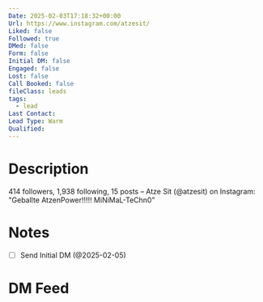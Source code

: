 ```yaml
---
Date: 2025-02-03T17:18:32+00:00
Url: https://www.instagram.com/atzesit/
Liked: false
Followed: true
DMed: false
Form: false
Initial DM: false
Engaged: false
Lost: false
Call Booked: false
fileClass: leads
tags:
  - lead
Last Contact: 
Lead Type: Warm
Qualified: 
---
```

# Description
414 followers, 1,938 following, 15 posts – Atze Sit (@atzesit) on Instagram: "Geballte AtzenPower!!!!!
MiNiMaL-TeChn0"
# Notes
- [ ] Send Initial DM (@2025-02-05)
# DM Feed